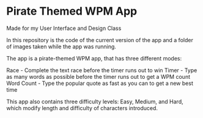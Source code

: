 # Pirate Themed WPM App
 Made for my User Interface and Design Class

In this repository is the code of the current version of the app and a folder of images taken while the app was running.

The app is a pirate-themed WPM app, that has three different modes:

Race - Complete the text race before the timer runs out to win
Timer - Type as many words as possible before the timer runs out to get a WPM count
Word Count - Type the popular quote as fast as you can to get a new best time

This app also contains three difficulty levels: Easy, Medium, and Hard, which modify length and difficulty of characters introduced.
